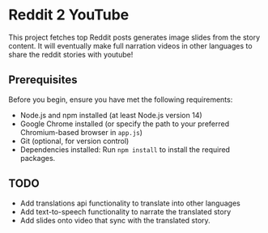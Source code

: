 # Reddit 2 YouTube

This project fetches top Reddit posts generates image slides from the story content.
It will eventually make full narration videos in other languages to share the reddit stories with youtube!

## Prerequisites

Before you begin, ensure you have met the following requirements:

- Node.js and npm installed (at least Node.js version 14)
- Google Chrome installed (or specify the path to your preferred Chromium-based browser in `app.js`)
- Git (optional, for version control)
- Dependencies installed: Run `npm install` to install the required packages.

## TODO
- Add translations api functionality to translate into other languages
- Add text-to-speech functionality to narrate the translated story
- Add slides onto video that sync with the translated story.
